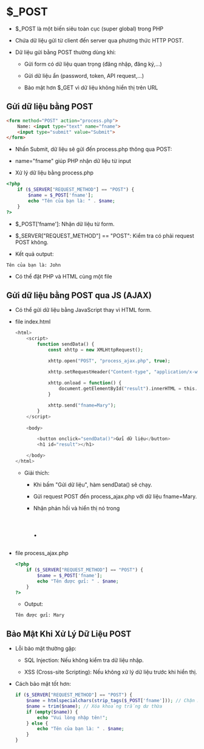 # $_POST
- $_POST là một biến siêu toàn cục (super global) trong PHP

- Chứa dữ liệu gửi từ client đến server qua phương thức HTTP POST.

- Dữ liệu gửi bằng POST thường dùng khi:
    - Gửi form có dữ liệu quan trọng (đăng nhập, đăng ký,...)

    - Gửi dữ liệu ẩn (password, token, API request,...)

    - Bảo mật hơn $_GET vì dữ liệu không hiển thị trên URL


## Gửi dữ liệu bằng POST
```html
<form method="POST" action="process.php">
    Name: <input type="text" name="fname">
    <input type="submit" value="Submit">
</form>
```

- Nhấn Submit, dữ liệu sẽ gửi đến process.php thông qua POST:

- name="fname" giúp PHP nhận dữ liệu từ input

- Xử lý dữ liệu bằng process.php

```php
<?php
    if ($_SERVER["REQUEST_METHOD"] == "POST") {
        $name = $_POST['fname'];
        echo "Tên của bạn là: " . $name;
    }
?>
```

- $_POST['fname']: Nhận dữ liệu từ form.

- $_SERVER["REQUEST_METHOD"] == "POST": Kiểm tra có phải request POST không.

- Kết quả output:

```
Tên của bạn là: John
```

- Có thể đặt PHP và HTML cùng một file

## Gửi dữ liệu bằng POST qua JS (AJAX)
- Có thể gửi dữ liệu bằng JavaScript thay vì HTML form.

- file index.html
    ```php
    <html>
        <script>
            function sendData() {
                const xhttp = new XMLHttpRequest();

                xhttp.open("POST", "process_ajax.php", true);

                xhttp.setRequestHeader("Content-type", "application/x-www-form-urlencoded");
                
                xhttp.onload = function() {
                    document.getElementById("result").innerHTML = this.responseText;
                }

                xhttp.send("fname=Mary");
            }
        </script>
        
        <body>

            <button onclick="sendData()">Gửi dữ liệu</button>
            <h1 id="result"></h1>

        </body>
    </html>
    ```

    - Giải thích:
        - Khi bấm "Gửi dữ liệu", hàm sendData() sẽ chạy.

        - Gửi request POST đến process_ajax.php với dữ liệu fname=Mary.

        - Nhận phản hồi và hiển thị nó trong <h1 id="result">.

- file process_ajax.php

    ```php
    <?php
        if ($_SERVER["REQUEST_METHOD"] == "POST") {
            $name = $_POST['fname'];
            echo "Tên được gửi: " . $name;
        }
    ?>
    ```

    - Output:
    ```
    Tên được gửi: Mary
    ```

## Bảo Mật Khi Xử Lý Dữ Liệu POST
- Lỗi bảo mật thường gặp:
    - SQL Injection: Nếu không kiểm tra dữ liệu nhập.

    - XSS (Cross-site Scripting): Nếu không xử lý dữ liệu trước khi hiển thị.

- Cách bảo mật tốt hơn:
    ```php
    if ($_SERVER["REQUEST_METHOD"] == "POST") {
        $name = htmlspecialchars(strip_tags($_POST['fname'])); // Chặn XSS
        $name = trim($name); // Xóa khoảng trắng dư thừa
        if (empty($name)) {
            echo "Vui lòng nhập tên!";
        } else {
            echo "Tên của bạn là: " . $name;
        }
    }
    ```